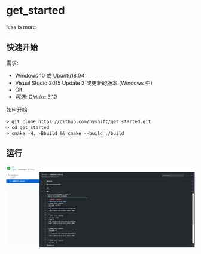# get_started
 less is more


## 快速开始
需求:
- Windows 10 或 Ubuntu18.04
- Visual Studio 2015 Update 3 或更新的版本 (Windows 中)
- Git
- *可选:* CMake 3.10

如何开始:
```
> git clone https://github.com/byshift/get_started.git
> cd get_started
> cmake -H. -Bbuild && cmake --build ./build
```

## 运行
![运行](./asset/screenshot_1.png)